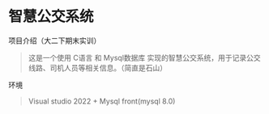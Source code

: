 # 智慧公交系统

项目介绍（大二下期末实训）

> 这是一个使用 C语言 和 Mysql数据库 实现的智慧公交系统，用于记录公交线路、司机人员等相关信息。（简直是石山）

环境

> Visual studio 2022   +   Mysql front(mysql 8.0)


